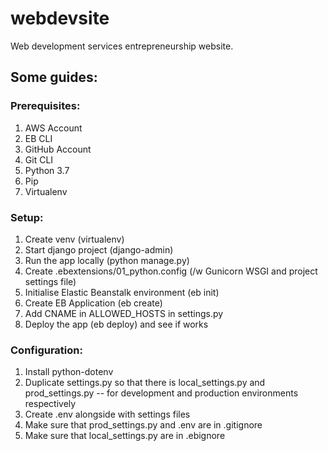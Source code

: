 # webdevsite
Web development services entrepreneurship website.

## Some guides:
### Prerequisites:
1. AWS Account
2. EB CLI
3. GitHub Account
4. Git CLI
5. Python 3.7
6. Pip
7. Virtualenv
### Setup:

1. Create venv (virtualenv)
2. Start django project (django-admin)
3. Run the app locally (python manage.py)
4. Create .ebextensions/01_python.config (/w Gunicorn WSGI and project settings file)
5. Initialise Elastic Beanstalk environment (eb init)
6. Create EB Application (eb create)
7. Add CNAME in ALLOWED_HOSTS in settings.py
8. Deploy the app (eb deploy) and see if works

### Configuration:
1. Install python-dotenv
2. Duplicate settings.py so that there is local_settings.py and prod_settings.py
  -- for development and production environments respectively
3. Create .env alongside with settings files
4. Make sure that prod_settings.py and .env are in .gitignore
5. Make sure that local_settings.py are in .ebignore
